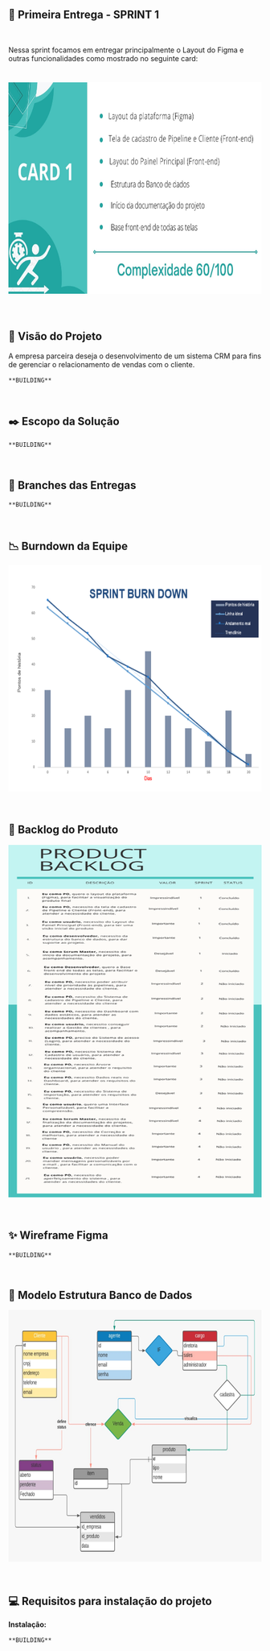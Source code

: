 
## :bookmark: Primeira Entrega - SPRINT 1

<br>

Nessa sprint focamos em entregar principalmente o Layout do Figma e outras funcionalidades como mostrado no seguinte card:
<h1 align="center"> <img src = "https://github.com/Time-1-ADS/PROJETO-NESS/blob/main/SPRINT_1/imagens/1.jpg" width="710" height="420" /></h1>

<br>

## :mag_right: Visão do Projeto

A empresa parceira deseja o desenvolvimento de um sistema CRM para fins de gerenciar o relacionamento de vendas com o cliente.
```
**BUILDING**
```
<br>

## :black_nib: Escopo da Solução
```
**BUILDING**
```

<br>

## :rocket: Branches das Entregas
```
**BUILDING**
```

<br>

## :chart_with_downwards_trend: Burndown da Equipe

<img src = "https://github.com/Time-1-ADS/PROJETO-NESS/blob/main/SPRINT_1/imagens/Burndown.PNG" width="600" height="450"/></h1>


<br>

## :newspaper: Backlog do Produto
<img src = "https://github.com/Time-1-ADS/PROJETO-NESS/blob/main/SPRINT_1/imagens/Product_Backlog.png" width="2000" height="700"/></h1>

<br>

## :sparkles: Wireframe Figma
```
**BUILDING**
```

<br>

## 🧩 Modelo Estrutura Banco de Dados

<img src = "https://github.com/Time-1-ADS/PROJETO-NESS/blob/main/SPRINT_1/imagens/Modelo.jpg" width="700" height="500"/></h1>

<br>

## :computer: Requisitos para instalação do projeto


**Instalação:**
```
**BUILDING**
```



